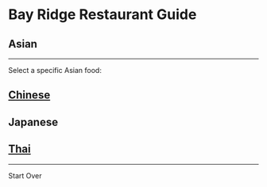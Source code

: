 # Bay Ridge Restaurant Guide
## Asian
---
Select a specific Asian food:
## [Chinese](chinese.m)
## Japanese
## [Thai](thai.md)
---
Start Over